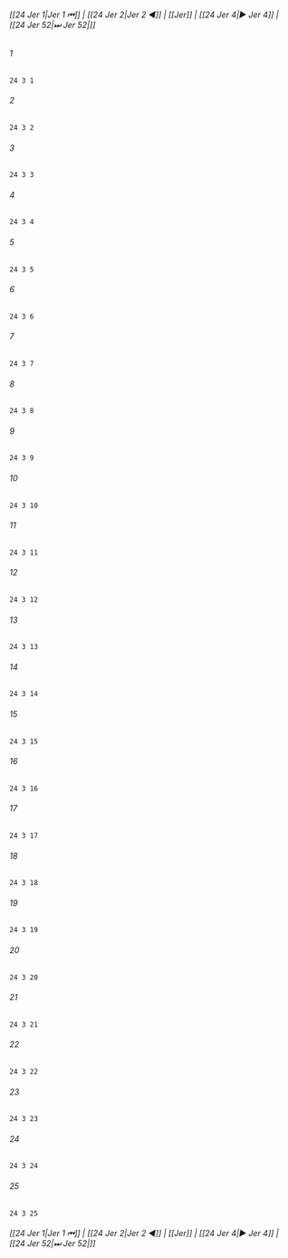 
###### [[24 Jer 1|Jer 1 ⏮]] | [[24 Jer 2|Jer 2 ◀]] | [[Jer]] | [[24 Jer 4|▶ Jer 4]] | [[24 Jer 52|⏭ Jer 52|]]

###### 1
``` verse
24 3 1 
```
###### 2
``` verse
24 3 2 
```
###### 3
``` verse
24 3 3 
```
###### 4
``` verse
24 3 4 
```
###### 5
``` verse
24 3 5 
```
###### 6
``` verse
24 3 6 
```
###### 7
``` verse
24 3 7 
```
###### 8
``` verse
24 3 8 
```
###### 9
``` verse
24 3 9 
```
###### 10
``` verse
24 3 10 
```
###### 11
``` verse
24 3 11 
```
###### 12
``` verse
24 3 12 
```
###### 13
``` verse
24 3 13 
```
###### 14
``` verse
24 3 14 
```
###### 15
``` verse
24 3 15 
```
###### 16
``` verse
24 3 16 
```
###### 17
``` verse
24 3 17 
```
###### 18
``` verse
24 3 18 
```
###### 19
``` verse
24 3 19 
```
###### 20
``` verse
24 3 20 
```
###### 21
``` verse
24 3 21 
```
###### 22
``` verse
24 3 22 
```
###### 23
``` verse
24 3 23 
```
###### 24
``` verse
24 3 24 
```
###### 25
``` verse
24 3 25 
```

###### [[24 Jer 1|Jer 1 ⏮]] | [[24 Jer 2|Jer 2 ◀]] | [[Jer]] | [[24 Jer 4|▶ Jer 4]] | [[24 Jer 52|⏭ Jer 52|]]

